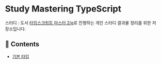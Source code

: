 # Study Mastering TypeScript

스터디 : 도서 [타입스크립트 마스터 2/e](https://www.aladin.co.kr/shop/wproduct.aspx?ItemId=137874197)로 진행하는 개인 스터디 결과물 정리를 위한 저장소입니다.

## 📝 Contents

-   [기본 타입](basicTypes/README.md)

